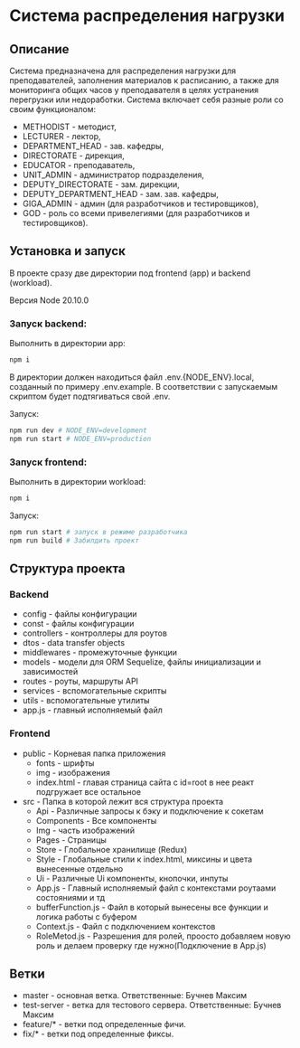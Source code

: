 # Система распределения нагрузки

## Описание
Система предназначена для распределения нагрузки для преподавателей, 
заполнения материалов к расписанию, а также для мониторинга общих часов у преподавателя 
в целях устранения перегрузки или недоработки. Система включает себя разные роли со своим 
функционалом:
- METHODIST - методист,
- LECTURER - лектор,
- DEPARTMENT_HEAD - зав. кафедры,
- DIRECTORATE - дирекция,
- EDUCATOR - преподаватель,
- UNIT_ADMIN - администратор подразделения,
- DEPUTY_DIRECTORATE - зам. дирекции,
- DEPUTY_DEPARTMENT_HEAD - зам. зав. кафедры,
- GIGA_ADMIN - админ (для разработчиков и тестировщиков),
- GOD - роль со всеми привелегиями (для разработчиков и тестировщиков).

## Установка и запуск
В проекте сразу две директории под frontend (app) и backend (workload).

Версия Node 20.10.0
### Запуск backend:
Выполнить в директории app:
```bash
npm i
```
В директории должен находиться файл .env.{NODE_ENV}.local, созданный по примеру 
.env.example. В соответствии с запускаемым скриптом будет подтягиваться свой .env.

Запуск:
```bash
npm run dev # NODE_ENV=development
npm run start # NODE_ENV=production
```
### Запуск frontend:
Выполнить в директории workload:
```bash
npm i
```
Запуск:
```bash
npm run start # запуск в режиме разработчика
npm run build # Забилдить проект 
```

## Структура проекта
### Backend
- config - файлы конфигурации
- const - файлы конфигурации
- controllers - контроллеры для роутов
- dtos - data transfer objects 
- middlewares - промежуточные функции
- models - модели для ORM Sequelize, файлы инициализации и зависимостей
- routes - роуты, маршруты API
- services - вспомогательные скрипты
- utils - вспомогательные утилиты
- app.js - главный исполняемый файл
### Frontend
- public - Корневая папка приложения
  - fonts - шрифты
  - img - изображения
  - index.html - главая страница сайта c id=root в нее реакт подгружает все остальное
- src - Папка в которой лежит вся структура проекта
  -  Api - Различные запросы к бэку и подключение к сокетам
  -  Components - Все компоненты
  -  Img - часть изображений
  -  Pages - Страницы
  -  Store - Глобальное хранилище (Redux)
  -  Style - Глобальные стили к index.html, миксины и цвета вынесенные отдельно
  -  Ui - Различные Ui компоненты, кнопочки, инпуты
  -  App.js - Главный исполняемый файл с контекстами роутаами состояниями и тд
  -  bufferFunction.js - Файл в который вынесены все функции и логика работы с буфером
  -  Context.js - Файл с подключением контекстов
  -  RoleMetod.js - Разрешения для ролей, проосто добавляем новую роль и делаем проверку где нужно(Подключение в App.js)
 
## Ветки

* master - основная ветка.
  Ответственные: Бучнев Максим
* test-server - ветка для тестового сервера.
  Ответственные: Бучнев Максим
* feature/* - ветки под определенные фичи.
* fix/* - ветки под определенные фиксы.
